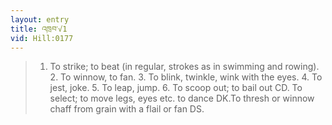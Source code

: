 ```yaml
---
layout: entry
title: འཁྲབ་√1
vid: Hill:0177
---
```

> 1. To strike; to beat (in regular, strokes as in swimming and rowing). 2. To winnow, to fan. 3. To blink, twinkle, wink with the eyes. 4. To jest, joke. 5. To leap, jump. 6. To scoop out; to bail out CD. To select; to move legs, eyes etc. to dance DK.To thresh or winnow chaff from grain with a flail or fan DS.
